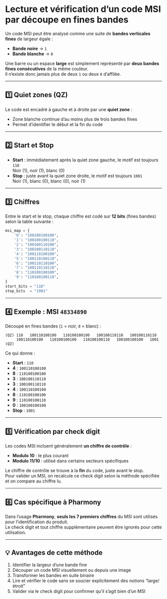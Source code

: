 # Lecture et vérification d’un code MSI par découpe en fines bandes

Un code MSI peut être analysé comme une suite de **bandes verticales fines** de largeur égale :

- **Bande noire** → `1`
- **Bande blanche** → `0`

Une barre ou un espace **large** est simplement représenté par **deux bandes fines consécutives** de la même couleur.  
Il n’existe donc jamais plus de deux `1` ou deux `0` d’affilée.

---

## 1️⃣ Quiet zones (QZ)

Le code est encadré à gauche et à droite par une **quiet zone** :

- Zone blanche continue d’au moins plus de trois bandes fines
- Permet d’identifier le début et la fin du code

---

## 2️⃣ Start et Stop

- **Start** : immédiatement après la quiet zone gauche, le motif est toujours `110`  
  Noir (1), noir (1), blanc (0)
- **Stop** : juste avant la quiet zone droite, le motif est toujours `1001`  
  Noir (1), blanc (0), blanc (0), noir (1)

---

## 3️⃣ Chiffres

Entre le start et le stop, chaque chiffre est codé sur **12 bits** (fines bandes) selon la table suivante :

```python
msi_map = {
    '0': "100100100100",
    '1': "100100100110",
    '2': "100100110100",
    '3': "100100110110",
    '4': "100110100100",
    '5': "100110100110",
    '6': "100110110100",
    '7': "100110110110",
    '8': "110100100100",
    '9': "110100100110",
}
start_bits = "110"
stop_bits  = "1001"
```

---

## 4️⃣ Exemple : MSI `48334890`

Découpé en fines bandes (`1` = noir, `0` = blanc) :

```
(QZ) 110   100110100100   110100100100   100100110110   100100110110  
     100110100100   110100100100   110100100110   100100100100   1001 (QZ)
```

Ce qui donne :

- **Start** : `110`
- **4** : `100110100100`
- **8** : `110100100100`
- **3** : `100100110110`
- **3** : `100100110110`
- **4** : `100110100100`
- **8** : `110100100100`
- **9** : `110100100110`
- **0** : `100100100100`
- **Stop** : `1001`

---

## 5️⃣ Vérification par **check digit**

Les codes MSI incluent généralement **un chiffre de contrôle** :

- **Modulo 10** : le plus courant
- **Modulo 11/10** : utilisé dans certains secteurs spécifiques

Le chiffre de contrôle se trouve à la **fin** du code, juste avant le stop.  
Pour valider un MSI, on recalcule ce check digit selon la méthode spécifiée et on compare au chiffre lu.

---

## 6️⃣ Cas spécifique à Pharmony

Dans l’usage **Pharmony**, **seuls les 7 premiers chiffres** du MSI sont utilisés pour l’identification du produit.  
Le check digit et tout chiffre supplémentaire peuvent être ignorés pour cette utilisation.

---

## 💡 Avantages de cette méthode

1. Identifier la largeur d’une bande fine
2. Découper un code MSI visuellement ou depuis une image
3. Transformer les bandes en suite binaire
4. Lire et vérifier le code sans se soucier explicitement des notions “large/étroit”
5. Valider via le check digit pour confirmer qu’il s’agit bien d’un MSI
